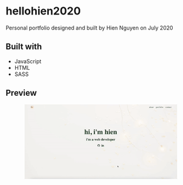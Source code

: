 # hellohien2020
Personal portfolio designed and built by Hien Nguyen on July 2020

## Built with
- JavaScript <br/>
- HTML <br/>
- SASS <br/>

## Preview
<p align="center">
  <img width="80%" loading="lazy" src="/dist/img/portfolio.gif" />
</p> <br/>
